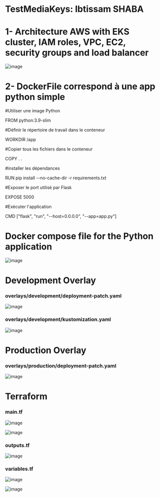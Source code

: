 # TestMediaKeys: Ibtissam SHABA

# 1- Architecture AWS with EKS cluster, IAM roles, VPC, EC2, security groups and load balancer
![image](https://github.com/user-attachments/assets/870afa65-4f18-42ed-b40c-3590cdf2e0df)

# 2- DockerFile correspond à une app python simple

#Utiliser une image Python 

FROM python:3.9-slim

#Définir le répertoire de travail dans le conteneur

WORKDIR /app

#Copier tous les fichiers dans le conteneur 

COPY . .

#installer les dépendances

RUN pip install --no-cache-dir -r requirements.txt

#Exposer le port utilisé par Flask

EXPOSE 5000

#Exécuter l'application

CMD ["flask", "run", "--host=0.0.0.0", "--app=app.py"]

# Docker compose file for the Python application

![image](https://github.com/user-attachments/assets/472f31e4-a284-4e64-b7a2-5bdccf2565d9)

# Development Overlay

### overlays/development/deployment-patch.yaml

![image](https://github.com/user-attachments/assets/96ed68f4-c212-432f-a04b-72e8f3238f17)

### overlays/development/kustomization.yaml

![image](https://github.com/user-attachments/assets/78ce5f56-927c-4c23-af90-f50c093b29ce)

# Production Overlay

### overlays/production/deployment-patch.yaml

![image](https://github.com/user-attachments/assets/7347aecd-82b4-4688-a8be-5756c5829331)

# Terraform

### main.tf
![image](https://github.com/user-attachments/assets/d50ab1ad-529b-4302-8dc6-50d88dfe17d5)

![image](https://github.com/user-attachments/assets/33b1af1b-fcba-4610-a7c4-3395adc39250)

### outputs.tf

![image](https://github.com/user-attachments/assets/e3c91485-6708-4062-a0d9-f6293a159046)

### variables.tf

![image](https://github.com/user-attachments/assets/42dbedcd-03d5-4c20-9925-da72f2f90333)

![image](https://github.com/user-attachments/assets/f6a4cd88-8e7b-4ef0-a862-760bad2f58e4)









